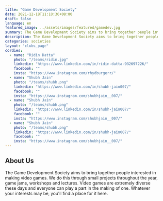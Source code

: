 ```yaml
---
title: "Game Development Society"
date: 2021-12-18T11:10:36+08:00
draft: false
language: en
featured_image: ../assets/images/featured/gamedev.jpg
summary: The Game Development Society aims to bring together people interested in making video games. We do this through small projects throughout the year, game jams, workshops and lectures. Video games are extremely diverse these days and everyone can play a part in the making of one. Whatever your interests may be, you'll find a place for it here.
description: The Game Development Society aims to bring together people interested in making video games. We do this through small projects throughout the year, game jams, workshops and lectures. Video games are extremely diverse these days and everyone can play a part in the making of one. Whatever your interests may be, you'll find a place for it here.
categories: societies
layout: "clubs_page"
cordies:
  - name: "Ridin Datta"
    photo: "/teams/ridin.jpg"
    linkedin: "https://www.linkedin.com/in/ridin-datta-932697226/"
    facebook: ""
    insta: "https://www.instagram.com/rhydburgerr/"
  - name: "Shubh Jain"
    photo: "/teams/shubh.png"
    linkedin: "https://www.linkedin.com/in/shubh-jain007/"
    facebook: ""
    insta: "https://www.instagram.com/shubhjain__007/"
  - name: "Shubh Jain"
    photo: "/teams/shubh.png"
    linkedin: "https://www.linkedin.com/in/shubh-jain007/"
    facebook: ""
    insta: "https://www.instagram.com/shubhjain__007/"
  - name: "Shubh Jain"
    photo: "/teams/shubh.png"
    linkedin: "https://www.linkedin.com/in/shubh-jain007/"
    facebook: ""
    insta: "https://www.instagram.com/shubhjain__007/"
---
```

## About Us

The Game Development Society aims to bring together people interested in making video games. We do this through small projects throughout the year, game jams, workshops and lectures. Video games are extremely diverse these days and everyone can play a part in the making of one. Whatever your interests may be, you'll find a place for it here.
